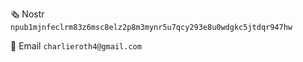 🗞️ Nostr `npub1mjnfeclrm83z6msc8elz2p8m3mynr5u7qcy293e8u0wdgkc5jtdqr947hw`

📧 Email `charlieroth4@gmail.com`
